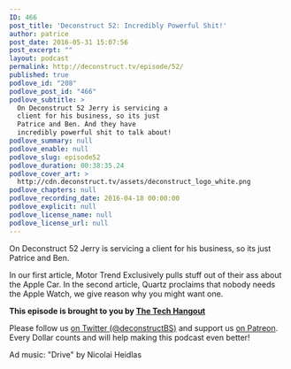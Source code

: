 ```yaml
---
ID: 466
post_title: 'Deconstruct 52: Incredibly Powerful Shit!'
author: patrice
post_date: 2016-05-31 15:07:56
post_excerpt: ""
layout: podcast
permalink: http://deconstruct.tv/episode/52/
published: true
podlove_id: "208"
podlove_post_id: "466"
podlove_subtitle: >
  On Deconstruct 52 Jerry is servicing a
  client for his business, so its just
  Patrice and Ben. And they have
  incredibly powerful shit to talk about!
podlove_summary: null
podlove_enable: null
podlove_slug: episode52
podlove_duration: 00:38:35.24
podlove_cover_art: >
  http://cdn.deconstruct.tv/assets/deconstruct_logo_white.png
podlove_chapters: null
podlove_recording_date: 2016-04-18 00:00:00
podlove_explicit: null
podlove_license_name: null
podlove_license_url: null
---
```

<p>On Deconstruct 52 Jerry is servicing a client for his business, so its just Patrice and Ben.  </p>
<p>In our first article, Motor Trend Exclusively pulls stuff out of their ass about the Apple Car.  In the second article, Quartz proclaims that nobody needs the Apple Watch, we give reason why you might want one.</p>
<p><strong>This episode is brought to you by <a href="http://thetechhangout.com">The Tech Hangout</a></strong>
</p>
<p>
Please follow us <a href="http://twitter.com/deconstructBS">on Twitter (@deconstructBS)</a> and support us <a href="http://patreon.com/deconstruct">on Patreon</a>. Every Dollar counts and will help making this podcast even better!
</p>
<p>Ad music: "Drive" by Nicolai Heidlas</p>
